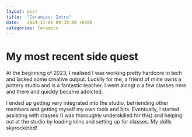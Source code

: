 ```yaml
---
layout: post
title:  "Ceramics: Intro"
date:   2024-11-06 09:38:00 +0100
categories: Ceramics
---
```


# My most recent side quest

At the beginning of 2023, I realised I was working pretty hardcore in tech and lacked some creative output. Luckily for me, a friend of mine owns a pottery studio and is a fantastic teacher. I went alongt o a few classes here and there and quickly became addicted.

I ended up getting very integrated into the studio, befriending other members and getting myself my own tools and bits. Eventually, I started assisting with classes (I was thoroughly underskilled for this) and helping out at the studio by loading kilns and setting up for classes. My skills skyrocketed! 



